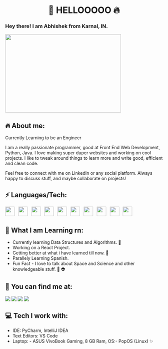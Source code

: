 <h1 align="Center"> 👋 HELLOOOOO 🔥</h1>
<h3>Hey there! I am Abhishek from Karnal, IN.</h3>

<img src = 'https://camo.githubusercontent.com/992babdffd8c74a1502de375fbdf7e4d54773242/68747470733a2f2f6d656469612e67697068792e636f6d2f6d656469612f53576f536b4e36447854737a71494b4571762f67697068792e676966' width = '370' height = '250' />


## 🔥 About me:
<p>
	
Currently Learning to be an Engineer
	
I am a really passionate programmer, good at Front End Web Development, Python, Java. I love making super duper websites and working on cool projects. I like to tweak around things to learn more and write good, efficient and clean code.

Feel free to connect with me on LinkedIn or any social platform. Always happy to discuss stuff, and maybe collaborate on projects!
	
</p>

## ⚡ Languages/Tech:

<p>
	
<img src = "https://cdn3.iconfinder.com/data/icons/logos-and-brands-adobe/512/267_Python-512.png" height = "30" width = "30">&nbsp;&nbsp;
<img src = "https://cdn.iconscout.com/icon/free/png-256/html5-40-1175193.png" height = "30" width = "30">&nbsp;&nbsp;
<img src = "https://cdn4.iconfinder.com/data/icons/social-media-logos-6/512/121-css3-512.png" height = "30" width = "30">&nbsp;&nbsp;
<img src = "https://e7.pngegg.com/pngimages/72/936/png-clipart-sass-cascading-style-sheets-preprocessor-less-postcss-meng-miscellaneous-text-thumbnail.png" height = "30" width = "30">&nbsp;&nbsp;
<img src = "https://upload.wikimedia.org/wikipedia/commons/thumb/9/99/Unofficial_JavaScript_logo_2.svg/1024px-Unofficial_JavaScript_logo_2.svg.png" height = "30" width = "30">&nbsp;&nbsp;
<img src = "https://encrypted-tbn0.gstatic.com/images?q=tbn:ANd9GcQWUxm-2Z1WOV-BAwf3gSUCEZV6x1HQSIUl2w&usqp=CAU" height = "30" width = "30">&nbsp;&nbsp;
<img src = "https://encrypted-tbn0.gstatic.com/images?q=tbn:ANd9GcTlwhdlrgiz7NiLtmqZtEUpanLIG3fI2UoYFAAyl1ADH7OMRu5BFQSXTcKcgeSwGhRaoIc&usqp=CAU" height = "30" width = "30">&nbsp;&nbsp;
<img src = "https://cdn.iconscout.com/icon/free/png-512/java-43-569305.png" height = "30" width = "30">&nbsp;&nbsp;
<img src = "https://upload.wikimedia.org/wikipedia/commons/thumb/3/3f/Git_icon.svg/1024px-Git_icon.svg.png" height = "30" width = "30">&nbsp;&nbsp;
<img src = "https://i2.wp.com/blogs.perficient.com/files/2015/09/Azure-SQL-Database.png?fit=512%2C512&ssl=1" height = "30" width = "30">
	
</p>


##  👀 What I am Learning rn:

- Currently learning Data Structures and Algorithms. 🧠
- Working on a React Project.
- Getting better at what i have learned till now. 🧠
- Parallely Learning Spanish.
- Fun Fact - I love to talk about Space and Science and other knowledgeable stuff. 🌌 👽


##  💬 You can find me at:

 <a href="https://www.linkedin.com/in/abhishek-verma-23993a1b7/"><img src="https://img.shields.io/badge/Abhishek Verma-%230077B5.svg?&style=for-the-badge&logo=linkedin&logoColor=white" ></a> 
 <a href="https://www.twitter.com/dudewithdimple"><img src="https://img.shields.io/badge/Abhishek Verma-%230077B5.svg?&style=for-the-badge&logo=Twitter&logoColor=white" ></a> 
 <a href="mailto:abhishekverma7t@gmail.com"><img src="https://img.shields.io/badge/abhishekverma7t@gmail.com-%23D14836.svg?&style=for-the-badge&logo=gmail&logoColor=white"></a>
 <a  href="https://www.instagram.com/dudewithdimple"><img src="https://img.shields.io/badge/@dudewithdimple_-%23E4405F.svg?&style=for-the-badge&logo=instagram&logoColor=white"></a>

##  💻 Tech I work with:

  - IDE: PyCharm, IntelliJ IDEA
  - Text Editors: VS Code
  - Laptop:
			- ASUS VivoBook Gaming, 8 GB Ram, OS:- PopOS (Linux) ✨

